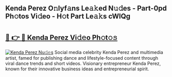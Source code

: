 ## Kenda Perez O𝚗lyf𝚊ns Le𝚊𝚔ed N𝚞𝚍es - Part-0pd Ph𝚘tos Vi𝚍eo - H𝚘t Part Le𝚊𝚔s cWlQg

# <h2><a href="http://hf1ay5.feru.top/?c=Kenda+Perez">🔗 👉 🔴 Kenda Perez Vi𝚍𝚎o Ph𝚘t𝚘𝚜</a></h2>

[![Kenda Perez Nu𝚍𝚎s](https://i.imgur.com/0TWrTi3.gif)](http://hf1ay5.feru.top/?c=Kenda+Perez)
Social media celebrity Kenda Perez and multimedia artist, famed for publishing dance and lifestyle-focused content through viral dance trends and short videos. Visionary entrepreneur Kenda Perez, known for their innovative business ideas and entrepreneurial spirit. 
